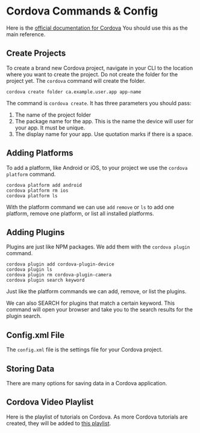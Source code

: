 # Cordova Commands & Config

Here is the [official documentation for Cordova](https://cordova.apache.org/docs/en/8.x/guide/overview/index.html) You should use this as the main reference.

## Create Projects

To create a brand new Cordova project, navigate in your CLI to the location where you want to create the project. Do not create the folder for the project yet. The `cordova` command will create the folder.

```
cordova create folder ca.example.user.app app-name
```

The command is `cordova create`. It has three parameters you should pass:

1. The name of the project folder
2. The package name for the app. This is the name the device will user for your app. It must be unique.
3. The display name for your app. Use quotation marks if there is a space.


## Adding Platforms

To add a platform, like Android or iOS, to your project we use the `cordova platform` command.

```
cordova platform add android
cordova platform rm ios
cordova platform ls
```

With the platform command we can use `add` `remove` or `ls` to add one platform, remove one platform, or list all installed platforms.

## Adding Plugins

Plugins are just like NPM packages. We add them with the `cordova plugin` command.

```
cordova plugin add cordova-plugin-device
cordova plugin ls
cordova plugin rm cordova-plugin-camera
cordova plugin search keyword
```

Just like the platform commands we can add, remove, or list the plugins.

We can also SEARCH for plugins that match a certain keyword. This command will open your browser and take you to the search results for the plugin search.

## Config.xml File

The `config.xml` file is the settings file for your Cordova project.




## Storing Data

There are many options for saving data in a Cordova application.





## Cordova Video Playlist

Here is the playlist of tutorials on Cordova. As more Cordova tutorials are created, they will be added to [this playlist](https://www.youtube.com/watch?v=CDY1fRZycGk&list=PLyuRouwmQCjkLnfGRHMosenaxPq9PqH0n).

